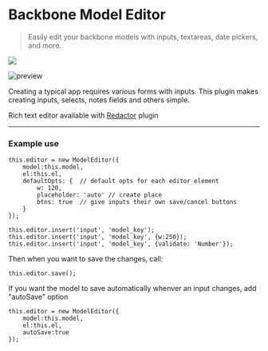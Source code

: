 Backbone Model Editor
============================

>Easily edit your backbone models with inputs, textareas, date pickers, and more.

![](https://img.shields.io/npm/v/backbone-model-editor.svg)

![preview](http://i.imgur.com/9W3Hm1T.png)

Creating a typical app requires various forms with inputs. This plugin makes creating inputs, selects, notes fields and others simple.

Rich text editor available with [Redactor](http://redactorjs.com) plugin

***

### Example use

    this.editor = new ModelEditor({
        model:this.model, 
        el:this.el,
        defaultOpts: {	// default opts for each editor element
        	w: 120,
        	placeholder: 'auto' // create place
        	btns: true	// give inputs their own save/cancel buttons
        }
    });
    
    this.editor.insert('input', 'model_key');
    this.editor.insert('input', 'model_key', {w:250});
    this.editor.insert('input', 'model_key', {validate: 'Number'});

Then when you want to save the changes, call:
    
    this.editor.save();

If you want the model to save automatically whenver an input changes, add "autoSave" option

    this.editor = new ModelEditor({
        model:this.model, 
        el:this.el, 
        autoSave:true
    });
